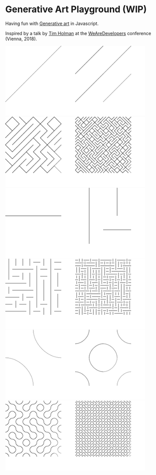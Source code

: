 # Generative Art Playground (WIP)

Having fun with [Generative art](https://en.wikipedia.org/wiki/Generative_art) in Javascript. 

Inspired by a talk by [Tim Holman](http://tholman.com/) at the [WeAreDevelopers](https://github.com/alex-gru/we-are-developers-2018) conference (Vienna, 2018).


<img src="media/line-tiling-diagonals/1.png" width="220"><img src="media/line-tiling-diagonals/2.png" width="220"><img src="media/line-tiling-diagonals/4.png" width="220"><img src="media/line-tiling-diagonals/6.png" width="220">
<img src="media/line-tiling-hor-vert/1.png" width="220"><img src="media/line-tiling-hor-vert/2.png" width="220"><img src="media/line-tiling-hor-vert/4.png" width="220"><img src="media/line-tiling-hor-vert/6.png" width="220">
<img src="media/curve-tiling/1.png" width="220"><img src="media/curve-tiling/2.png" width="220"><img src="media/curve-tiling/4.png" width="220"><img src="media/curve-tiling/6.png" width="220">
